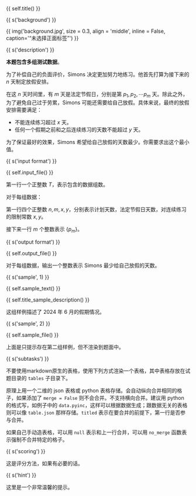 {{ self.title() }}

{{ s('background') }}

{{ img('background.jpg', size = 0.3, align = 'middle', inline = False, caption='“未选择正面标签”') }}

{{ s('description') }}

**本题包含多组测试数据**。

为了补偿自己的负面评价，Simons 决定更加努力地练习。他首先打算为接下来的 $n$ 天制定放假安排。

在这 $n$ 天时间里，有 $m$ 天是法定节假日，分别是第 $p_1,p_2,\cdots p_m$ 天。除此之外，为了避免自己过于劳累，Simons 可能还需要给自己放假。具体来说，最终的放假安排需要满足：

- 不能连续练习超过 $x$ 天。
- 任何一个假期之前和之后连续练习的天数不能超过 $y$ 天。

为了保证最好的效果，Simons 希望给自己放假的天数最少。你需要求出这个最小值。

{{ s('input format') }}

{{ self.input_file() }}

第一行一个正整数 $T$，表示包含的数据组数。

对于每组数据：

第一行四个正整数 $n,m,x,y$，分别表示计划天数，法定节假日天数，对连续练习的限制常数 $x,y$。

接下来一行 $m$ 个整数表示 $\{p_m\}$。

{{ s('output format') }}

{{ self.output_file() }}

对于每组数据，输出一个整数表示 Simons 最少给自己放假的天数。

{{ s('sample', 1) }}

{{ self.sample_text() }}

{{ self.title_sample_description() }}

这组样例描述了 $2024$ 年 $6$ 月的假期情况。

{{ s('sample', 2) }}

{{ self.sample_file() }}

上面是只提示存在第二组样例，但不渲染到题面中。

{{ s('subtasks') }}

不要使用markdown原生的表格，使用下列方式渲染一个表格，其中表格存放在试题目录的 `tables` 子目录下。

原理上用一个二维的 json 表格或 python 表格存储。会自动纵向合并相同的格子，如果添加了 `merge = False` 则不会合并。不支持横向合并。建议用 python 的格式写，如例子中的 `data.pyinc`，这样可以根据数据生成；跟数据无关的表格则可以像 `table.json` 那样存储。`titled` 表示在要合并的前提下，第一行是否参与合并。

如果自己手动造表格，可以用 `null` 表示和上一行合并，可以用 `no_merge` 函数表示强制不合并特定的格子。

{{ s('scoring') }}

这是评分方法，如果有必要的话。

{{ s('hint') }}

这里是一个非常温馨的提示。